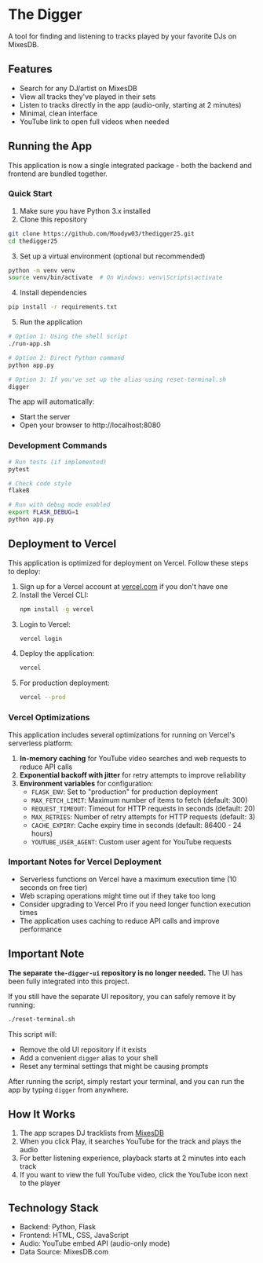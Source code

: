 # The Digger

A tool for finding and listening to tracks played by your favorite DJs on MixesDB.

## Features

- Search for any DJ/artist on MixesDB
- View all tracks they've played in their sets
- Listen to tracks directly in the app (audio-only, starting at 2 minutes)
- Minimal, clean interface
- YouTube link to open full videos when needed

## Running the App

This application is now a single integrated package - both the backend and frontend are bundled together.

### Quick Start

1. Make sure you have Python 3.x installed
2. Clone this repository

```bash
git clone https://github.com/Moodyw03/thedigger25.git
cd thedigger25
```

3. Set up a virtual environment (optional but recommended)

```bash
python -m venv venv
source venv/bin/activate  # On Windows: venv\Scripts\activate
```

4. Install dependencies

```bash
pip install -r requirements.txt
```

5. Run the application

```bash
# Option 1: Using the shell script
./run-app.sh

# Option 2: Direct Python command
python app.py

# Option 3: If you've set up the alias using reset-terminal.sh
digger
```

The app will automatically:

- Start the server
- Open your browser to http://localhost:8080

### Development Commands

```bash
# Run tests (if implemented)
pytest

# Check code style
flake8

# Run with debug mode enabled
export FLASK_DEBUG=1
python app.py
```

## Deployment to Vercel

This application is optimized for deployment on Vercel. Follow these steps to deploy:

1. Sign up for a Vercel account at [vercel.com](https://vercel.com) if you don't have one
2. Install the Vercel CLI:
   ```bash
   npm install -g vercel
   ```
3. Login to Vercel:
   ```bash
   vercel login
   ```
4. Deploy the application:
   ```bash
   vercel
   ```
5. For production deployment:
   ```bash
   vercel --prod
   ```

### Vercel Optimizations

This application includes several optimizations for running on Vercel's serverless platform:

1. **In-memory caching** for YouTube video searches and web requests to reduce API calls
2. **Exponential backoff with jitter** for retry attempts to improve reliability
3. **Environment variables** for configuration:
   - `FLASK_ENV`: Set to "production" for production deployment
   - `MAX_FETCH_LIMIT`: Maximum number of items to fetch (default: 300)
   - `REQUEST_TIMEOUT`: Timeout for HTTP requests in seconds (default: 20)
   - `MAX_RETRIES`: Number of retry attempts for HTTP requests (default: 3)
   - `CACHE_EXPIRY`: Cache expiry time in seconds (default: 86400 - 24 hours)
   - `YOUTUBE_USER_AGENT`: Custom user agent for YouTube requests

### Important Notes for Vercel Deployment

- Serverless functions on Vercel have a maximum execution time (10 seconds on free tier)
- Web scraping operations might time out if they take too long
- Consider upgrading to Vercel Pro if you need longer function execution times
- The application uses caching to reduce API calls and improve performance

## Important Note

**The separate `the-digger-ui` repository is no longer needed.** The UI has been fully integrated into this project.

If you still have the separate UI repository, you can safely remove it by running:

```bash
./reset-terminal.sh
```

This script will:

- Remove the old UI repository if it exists
- Add a convenient `digger` alias to your shell
- Reset any terminal settings that might be causing prompts

After running the script, simply restart your terminal, and you can run the app by typing `digger` from anywhere.

## How It Works

1. The app scrapes DJ tracklists from [MixesDB](https://www.mixesdb.com/)
2. When you click Play, it searches YouTube for the track and plays the audio
3. For better listening experience, playback starts at 2 minutes into each track
4. If you want to view the full YouTube video, click the YouTube icon next to the player

## Technology Stack

- Backend: Python, Flask
- Frontend: HTML, CSS, JavaScript
- Audio: YouTube embed API (audio-only mode)
- Data Source: MixesDB.com
